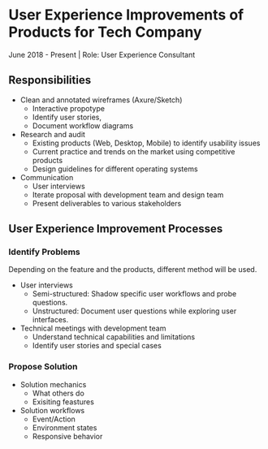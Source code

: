 # User Experience Improvements of Products for Tech Company
June 2018 - Present | Role: User Experience Consultant

## Responsibilities

- Clean and annotated wireframes (Axure/Sketch)
	- Interactive propotype
	- Identify user stories,
 	- Document workflow diagrams
- Research and audit
	- Existing products (Web, Desktop, Mobile) to identify usability issues
	- Current practice and trends on the market using competitive products
	- Design guidelines for different operating systems
- Communication
	- User interviews
	- Iterate proposal with development team and design team
	- Present deliverables to various stakeholders


## User Experience Improvement Processes

### Identify Problems
Depending on the feature and the products, different method will be used.
- User interviews
	- Semi-structured: Shadow specific user workflows and probe questions.
	- Unstructured: Document user questions while exploring user interfaces.
- Technical meetings with development team
	- Understand technical capabilities and limitations
	- Identify user stories and special cases


### Propose Solution
- Solution mechanics
	- What others do
 	- Exisiting feastures
- Solution workflows
 	- Event/Action
	- Environment states
 	- Responsive behavior



